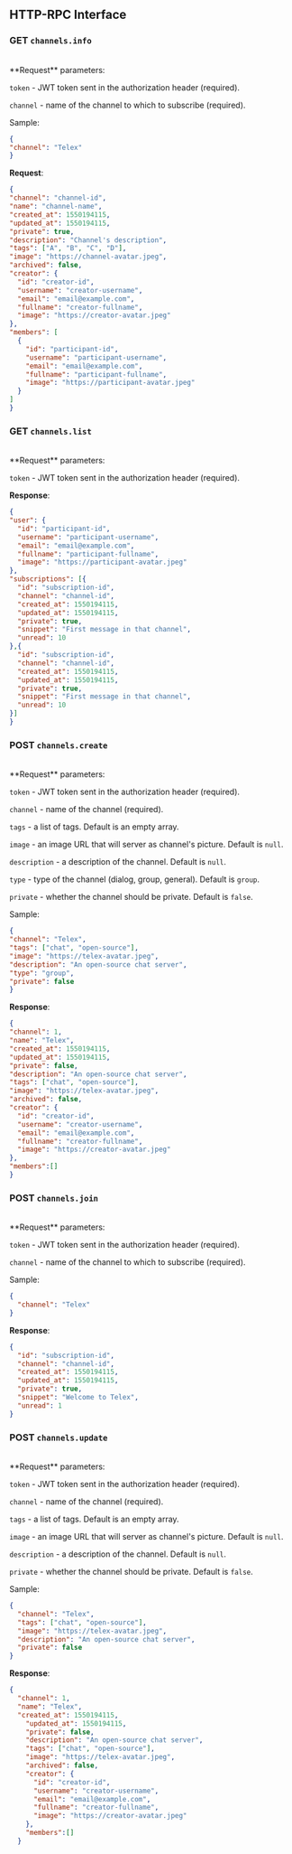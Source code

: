 
## HTTP-RPC Interface


### GET `channels.info`
<br>
**Request** parameters:

`token` - JWT token sent in the authorization header (required).

`channel` - name of the channel to which to subscribe (required).

Sample:

```json
{
"channel": "Telex"
}
```

**Request**:
```json
{
"channel": "channel-id",
"name": "channel-name",
"created_at": 1550194115,
"updated_at": 1550194115,
"private": true,
"description": "Channel's description",
"tags": ["A", "B", "C", "D"],
"image": "https://channel-avatar.jpeg",
"archived": false,
"creator": {
  "id": "creator-id",
  "username": "creator-username",
  "email": "email@example.com",
  "fullname": "creator-fullname",
  "image": "https://creator-avatar.jpeg"
},
"members": [
  {
    "id": "participant-id",
    "username": "participant-username",
    "email": "email@example.com",
    "fullname": "participant-fullname",
    "image": "https://participant-avatar.jpeg"
  }
]
}
```

### GET `channels.list`
<br>
**Request** parameters:

`token` - JWT token sent in the authorization header (required).

**Response**:
```json
{
"user": {
  "id": "participant-id",
  "username": "participant-username",
  "email": "email@example.com",
  "fullname": "participant-fullname",
  "image": "https://participant-avatar.jpeg"
},
"subscriptions": [{
  "id": "subscription-id",
  "channel": "channel-id",
  "created_at": 1550194115,
  "updated_at": 1550194115,
  "private": true,
  "snippet": "First message in that channel",
  "unread": 10
},{
  "id": "subscription-id",
  "channel": "channel-id",
  "created_at": 1550194115,
  "updated_at": 1550194115,
  "private": true,
  "snippet": "First message in that channel",
  "unread": 10
}]
}
```

### POST `channels.create`
<br>
**Request** parameters:

`token` - JWT token sent in the authorization header (required).

`channel` - name of the channel (required).

`tags` - a list of tags. Default is an empty array.

`image` - an image URL that will server as channel's picture. Default is `null`.

`description` - a description of the channel. Default is `null`.

`type` - type of the channel (dialog, group, general). Default is `group`.

`private` - whether the channel should be private. Default is `false`.

Sample:

```json
{
"channel": "Telex",
"tags": ["chat", "open-source"],
"image": "https://telex-avatar.jpeg",
"description": "An open-source chat server",
"type": "group",
"private": false
}
```

**Response**:
```json
{
"channel": 1,
"name": "Telex",
"created_at": 1550194115,
"updated_at": 1550194115,
"private": false,
"description": "An open-source chat server",
"tags": ["chat", "open-source"],
"image": "https://telex-avatar.jpeg",
"archived": false,
"creator": {
  "id": "creator-id",
  "username": "creator-username",
  "email": "email@example.com",
  "fullname": "creator-fullname",
  "image": "https://creator-avatar.jpeg"
},
"members":[]
}
```

### POST `channels.join`
<br>
**Request** parameters:

`token` - JWT token sent in the authorization header (required).

`channel` - name of the channel to which to subscribe (required).

Sample:

```json
{
  "channel": "Telex"
}
```

**Response**:
```json
{
  "id": "subscription-id",
  "channel": "channel-id",
  "created_at": 1550194115,
  "updated_at": 1550194115,
  "private": true,
  "snippet": "Welcome to Telex",
  "unread": 1
}
```

### POST `channels.update`
<br>
**Request** parameters:

`token` - JWT token sent in the authorization header (required).

`channel` - name of the channel (required).

`tags` - a list of tags. Default is an empty array.

`image` - an image URL that will server as channel's picture. Default is `null`.

`description` - a description of the channel. Default is `null`.

`private` - whether the channel should be private. Default is `false`.

Sample:

```json
{
  "channel": "Telex",
  "tags": ["chat", "open-source"],
  "image": "https://telex-avatar.jpeg",
  "description": "An open-source chat server",
  "private": false
}
```

**Response**:
```json
{
  "channel": 1,
  "name": "Telex",
  "created_at": 1550194115,
    "updated_at": 1550194115,
    "private": false,
    "description": "An open-source chat server",
    "tags": ["chat", "open-source"],
    "image": "https://telex-avatar.jpeg",
    "archived": false,
    "creator": {
      "id": "creator-id",
      "username": "creator-username",
      "email": "email@example.com",
      "fullname": "creator-fullname",
      "image": "https://creator-avatar.jpeg"
    },
    "members":[]
  }
  ```
